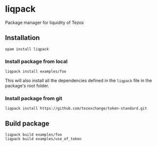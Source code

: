 # liqpack
Package manager for liquidity of Tezos

## Installation
```
opam install liqpack
```

### Install package from local
```
liqpack install examples/foo
```
This will also install all the dependencies defined in the `liqpack` file in the package's root folder.

### Install package from git
```
liqpack install https://github.com/tezexchange/token-standard.git
```

## Build package
```
liqpack build examples/foo
liqpack build examples/use_of_token
```
